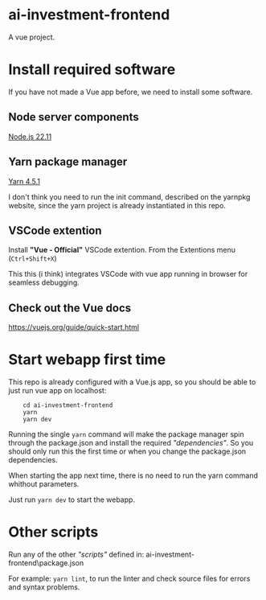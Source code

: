 # ai-investment-frontend

A vue project.

# Install required software

If you have not made a Vue app before, we need to install some software.

## Node server components

[Node.js 22.11](https://nodejs.org/en/download/package-manager)

## Yarn package manager

[Yarn 4.5.1](https://yarnpkg.com/getting-started/install)

I don't think you need to run the init command, described on the yarnpkg website, since the yarn project is already instantiated in this repo.

## VSCode extention

Install **"Vue - Official"** VSCode extention.
From the Extentions menu (`Ctrl+Shift+X`)

This this (i think) integrates VSCode with vue app running in browser for seamless debugging.

## Check out the Vue docs

https://vuejs.org/guide/quick-start.html

# Start webapp first time

This repo is already configured with a Vue.js app, so you should be able to just run vue app on localhost:

```
    cd ai-investment-frontend
    yarn
    yarn dev
```

Running the single `yarn` command will make the package manager spin through the package.json and install the required _"dependencies"_. So you should only run this the first time or when you change the package.json dependencies.

When starting the app next time, there is no need to run the yarn command whithout parameters.

Just run `yarn dev` to start the webapp.

# Other scripts

Run any of the other _"scripts"_ defined in: ai-investment-frontend\package.json

For example: `yarn lint`, to run the linter and check source files for errors and syntax problems.
